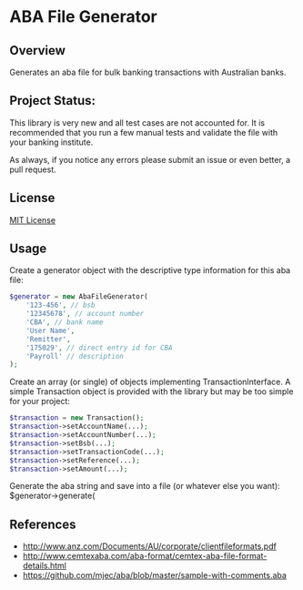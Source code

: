 # ABA File Generator

## Overview
Generates an aba file for bulk banking transactions with Australian banks.

## Project Status:
This library is very new and all test cases are not accounted for. It is recommended
that you run a few manual tests and validate the file with your banking institute.

As always, if you notice any errors please submit an issue or even better, a pull request.

## License
[MIT License](http://en.wikipedia.org/wiki/MIT_License)

## Usage
Create a generator object with the descriptive type information for this aba file:
```php
$generator = new AbaFileGenerator(
    '123-456', // bsb
    '12345678', // account number
    'CBA', // bank name
    'User Name',
    'Remitter',
    '175029', // direct entry id for CBA
    'Payroll' // description
);
```

Create an array (or single) of objects implementing TransactionInterface. A simple Transaction object
is provided with the library but may be too simple for your project:
```php
$transaction = new Transaction();
$transaction->setAccountName(...);
$transaction->setAccountNumber(...);
$transaction->setBsb(...);
$transaction->setTransactionCode(...);
$transaction->setReference(...);
$transaction->setAmount(...);
```

Generate the aba string and save into a file (or whatever else you want):
$generator->generate(

## References
- http://www.anz.com/Documents/AU/corporate/clientfileformats.pdf
- http://www.cemtexaba.com/aba-format/cemtex-aba-file-format-details.html
- https://github.com/mjec/aba/blob/master/sample-with-comments.aba
